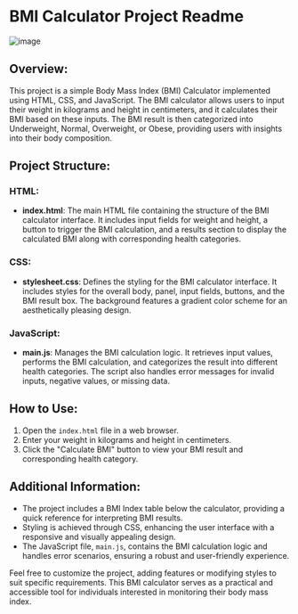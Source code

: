 # BMI Calculator Project Readme

![image](https://github.com/mrALWYN/BMI-calculator/assets/118893084/97ab7b76-6dca-4720-98c9-4c6dff25bd01)


## Overview:

This project is a simple Body Mass Index (BMI) Calculator implemented using HTML, CSS, and JavaScript. The BMI calculator allows users to input their weight in kilograms and height in centimeters, and it calculates their BMI based on these inputs. The BMI result is then categorized into Underweight, Normal, Overweight, or Obese, providing users with insights into their body composition.

## Project Structure:

### HTML:
- **index.html**: The main HTML file containing the structure of the BMI calculator interface. It includes input fields for weight and height, a button to trigger the BMI calculation, and a results section to display the calculated BMI along with corresponding health categories.

### CSS:
- **stylesheet.css**: Defines the styling for the BMI calculator interface. It includes styles for the overall body, panel, input fields, buttons, and the BMI result box. The background features a gradient color scheme for an aesthetically pleasing design.

### JavaScript:
- **main.js**: Manages the BMI calculation logic. It retrieves input values, performs the BMI calculation, and categorizes the result into different health categories. The script also handles error messages for invalid inputs, negative values, or missing data.

## How to Use:

1. Open the `index.html` file in a web browser.
2. Enter your weight in kilograms and height in centimeters.
3. Click the "Calculate BMI" button to view your BMI result and corresponding health category.

## Additional Information:

- The project includes a BMI Index table below the calculator, providing a quick reference for interpreting BMI results.
- Styling is achieved through CSS, enhancing the user interface with a responsive and visually appealing design.
- The JavaScript file, `main.js`, contains the BMI calculation logic and handles error scenarios, ensuring a robust and user-friendly experience.

Feel free to customize the project, adding features or modifying styles to suit specific requirements. This BMI calculator serves as a practical and accessible tool for individuals interested in monitoring their body mass index.
